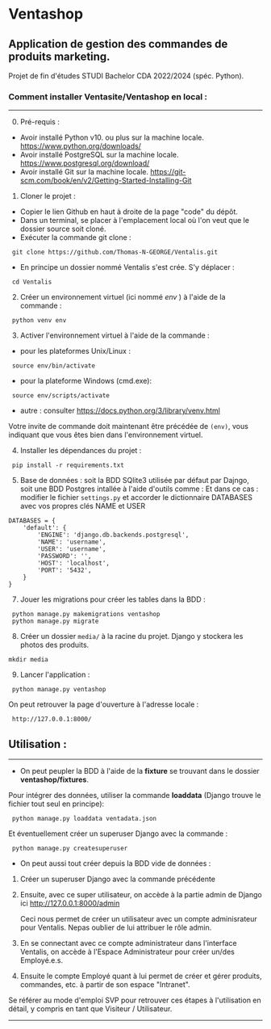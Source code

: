 # Ventashop

## Application de gestion des commandes de produits marketing.

Projet de fin d'études STUDI Bachelor CDA 2022/2024 (spéc. Python).

### Comment installer Ventasite/Ventashop en local : 
---

0. Pré-requis : 
 - Avoir installé Python v10. ou plus sur la machine locale. https://www.python.org/downloads/
 - Avoir installé PostgreSQL sur la machine locale. https://www.postgresql.org/download/
 - Avoir installé Git sur la machine locale. https://git-scm.com/book/en/v2/Getting-Started-Installing-Git

1. Cloner le projet : 
 - Copier le lien Github en haut à droite de la page "code" du dépôt.
 - Dans un terminal, se placer à l'emplacement local où l'on veut que le dossier source soit cloné.
 - Exécuter la commande git clone : 
````
 git clone https://github.com/Thomas-N-GEORGE/Ventalis.git
````

 - En principe un dossier nommé Ventalis s'est crée. S'y déplacer : 
````
 cd Ventalis
````
2. Créer un environnement virtuel (ici nommé *env* ) à l'aide de la commande : 
````
 python venv env
````

3. Activer l'environnement virtuel à l'aide de la commande : 
 
* pour les plateformes Unix/Linux : 
````
 source env/bin/activate
````

* pour la plateforme Windows (cmd.exe):
````
 source env/scripts/activate
````
 * autre : consulter https://docs.python.org/3/library/venv.html

Votre invite de commande doit maintenant être précédée de `(env)`, vous indiquant que vous êtes bien dans l'environnement virtuel.

4. Installer les dépendances du projet : 
````
 pip install -r requirements.txt
````

5. Base de données : soit la BDD SQlite3 utilisée par défaut par Dajngo, soit une BDD Postgres intallée à l'aide d'outils comme : 
Et dans ce cas : modifier le fichier `settings.py` et accorder le dictionnaire DATABASES avec vos propres clés NAME et USER 
````
DATABASES = {
    'default': {
        'ENGINE': 'django.db.backends.postgresql',
        'NAME': 'username',
        'USER': 'username',
        'PASSWORD': '',
        'HOST': 'localhost',
        'PORT': '5432',
    }
}
````

7. Jouer les migrations pour créer les tables dans la BDD : 
````
 python manage.py makemigrations ventashop
 python manage.py migrate
````

8. Créer un dossier `media/` à la racine du projet. Django y stockera les photos des produits.
````
mkdir media
````

9. Lancer l'application : 
````
 python manage.py ventashop
````

On peut retrouver la page d'ouverture à l'adresse locale : 
````
 http://127.0.0.1:8000/
````


## Utilisation : 
---

 - On peut peupler la BDD à l'aide de la **fixture** se trouvant dans le dossier **ventashop/fixtures**.

Pour intégrer des données, utiliser la commande **loaddata** (Django trouve le fichier tout seul en principe):
````
 python manage.py loaddata ventadata.json
````

Et éventuellement créer un superuser Django avec la commande : 
````
 python manage.py createsuperuser
````

 - On peut aussi tout créer depuis la BDD vide de données :

1. Créer un superuser Django avec la commande précédente 

2. Ensuite, avec ce super utilisateur, on accède à la partie admin de Django ici http://127.0.0.1:8000/admin

    Ceci nous permet de créer un utilisateur avec un compte adminisrateur pour Ventalis. Nepas oublier de lui attribuer le rôle admin.

3. En se connectant avec ce compte administrateur dans l'interface Ventalis, on accède à l'Espace Administrateur pour créer un/des Employé.e.s.

4. Ensuite le compte Employé quant à lui permet de créer et gérer produits, commandes, etc. à partir de son espace "Intranet".

Se référer au mode d'emploi SVP pour retrouver ces étapes à l'utilisation en détail, y compris en tant que Visiteur / Utilisateur.

---
